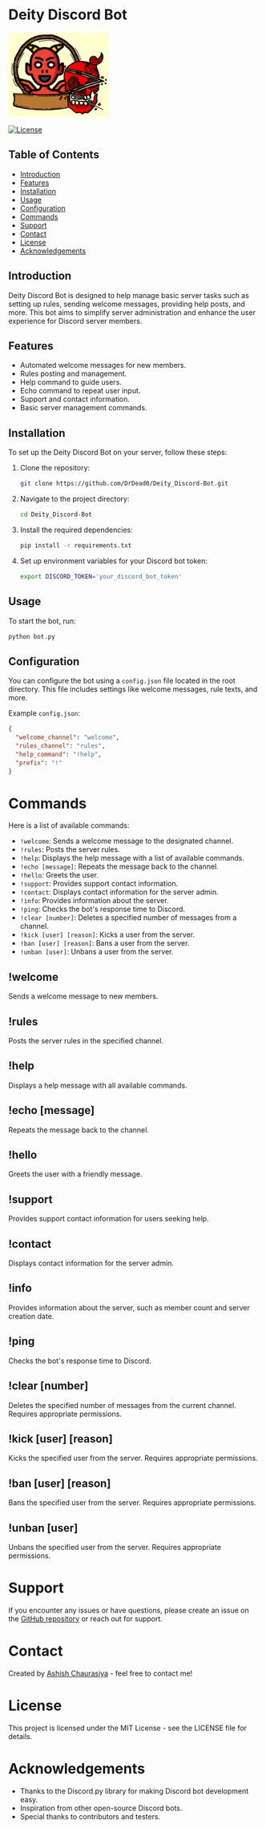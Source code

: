# Deity Discord Bot 
![Deity Discord Bot Logo](https://github.com/DrDead0/Deity_Discord-Bot/blob/main/Logo/logo-2.png)

[![License](https://img.shields.io/badge/license-MIT-blue.svg)](LICENSE)

## Table of Contents

- [Introduction](#introduction)
- [Features](#features)
- [Installation](#installation)
- [Usage](#usage)
- [Configuration](#configuration)
- [Commands](#commands)
- [Support](#support)
- [Contact](#contact)
- [License](#license)
- [Acknowledgements](#acknowledgements)

## Introduction

Deity Discord Bot is designed to help manage basic server tasks such as setting up rules, sending welcome messages, providing help posts, and more. This bot aims to simplify server administration and enhance the user experience for Discord server members.

## Features

- Automated welcome messages for new members.
- Rules posting and management.
- Help command to guide users.
- Echo command to repeat user input.
- Support and contact information.
- Basic server management commands.

## Installation

To set up the Deity Discord Bot on your server, follow these steps:

1. Clone the repository:
    ```bash
    git clone https://github.com/DrDead0/Deity_Discord-Bot.git
    ```
2. Navigate to the project directory:
    ```bash
    cd Deity_Discord-Bot
    ```
3. Install the required dependencies:
    ```bash
    pip install -r requirements.txt
    ```
4. Set up environment variables for your Discord bot token:
    ```bash
    export DISCORD_TOKEN='your_discord_bot_token'
    ```

## Usage

To start the bot, run:
```bash
python bot.py
```
Configuration
-------------

You can configure the bot using a `config.json` file located in the root directory. This file includes settings like welcome messages, rule texts, and more.

Example `config.json`:
```json
{
  "welcome_channel": "welcome",
  "rules_channel": "rules",
  "help_command": "!help",
  "prefix": "!"
}
```
# Commands

Here is a list of available commands:

- `!welcome`: Sends a welcome message to the designated channel.
- `!rules`: Posts the server rules.
- `!help`: Displays the help message with a list of available commands.
- `!echo [message]`: Repeats the message back to the channel.
- `!hello`: Greets the user.
- `!support`: Provides support contact information.
- `!contact`: Displays contact information for the server admin.
- `!info`: Provides information about the server.
- `!ping`: Checks the bot's response time to Discord.
- `!clear [number]`: Deletes a specified number of messages from a channel.
- `!kick [user] [reason]`: Kicks a user from the server.
- `!ban [user] [reason]`: Bans a user from the server.
- `!unban [user]`: Unbans a user from the server.

## !welcome

Sends a welcome message to new members.

## !rules

Posts the server rules in the specified channel.

## !help

Displays a help message with all available commands.

## !echo [message]

Repeats the message back to the channel.

## !hello

Greets the user with a friendly message.

## !support

Provides support contact information for users seeking help.

## !contact

Displays contact information for the server admin.

## !info

Provides information about the server, such as member count and server creation date.

## !ping

Checks the bot's response time to Discord.

## !clear [number]

Deletes the specified number of messages from the current channel. Requires appropriate permissions.

## !kick [user] [reason]

Kicks the specified user from the server. Requires appropriate permissions.

## !ban [user] [reason]

Bans the specified user from the server. Requires appropriate permissions.

## !unban [user]

Unbans the specified user from the server. Requires appropriate permissions.

# Support

If you encounter any issues or have questions, please create an issue on the [GitHub repository](https://github.com/DrDead0/Deity_Discord-Bot/issues) or reach out for support.

# Contact

Created by [Ashish Chaurasiya](https://github.com/DrDead0) - feel free to contact me!

# License

This project is licensed under the MIT License - see the LICENSE file for details.

# Acknowledgements

- Thanks to the Discord.py library for making Discord bot development easy.
- Inspiration from other open-source Discord bots.
- Special thanks to contributors and testers.

